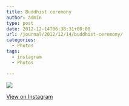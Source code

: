 ```yaml
---
title: Buddhist ceremony
author: admin
type: post
date: 2012-12-14T06:38:31+00:00
url: /journal/2012/12/14/buddhist-ceremony/
categories:
  - Photos
tags:
  - instagram
  - Photos

---
```

![][1]

<p class="view-instagram">
  <a href="http://instagr.am/p/TNQQwdqlgF/">View on Instagram</a>
</p>

 [1]: http://lobban.org/wordpress//HLIC/7f12eeae102de43562abe26beba7807f.jpg